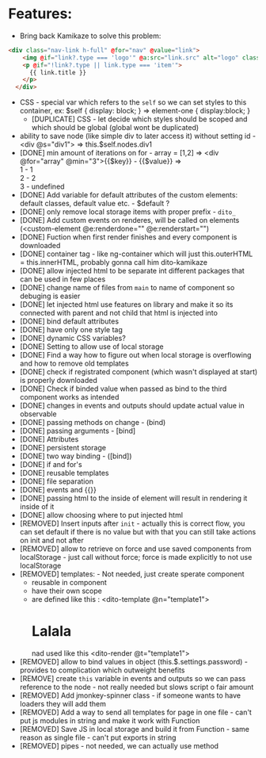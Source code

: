 # Features:
- Bring back Kamikaze to solve this problem:
```html
<div class="nav-link h-full" @for="nav" @value="link">
    <img @if="link?.type === 'logo'" @a:src="link.src" alt="logo" class="nav-logo">
    <p @if="!link?.type || link.type === 'item'">
      {{ link.title }}
    </p>
  </div>
```
- CSS - special var which refers to the `self` so we can set styles to this container, ex: $self { display: block; } => element-one { display:block; }
  - [DUPLICATE] CSS - let decide which styles should be scoped and which should be global (global wont be duplicated)
- ability to save node (like simple div to later access it) without setting id - <div @s="div1"></div> => this.$self.nodes.div1
- [DONE] min amount of iterations on for - array = [1,2] => <div @for="array" @min="3">{{$key}} - {{$value}}</div> => <div>1 - 1</div><div>2 - 2</div><div>3 - undefined</div>
- [DONE] Add variable for default attributes of the custom elements: default classes, default value etc. - $default ?
- [DONE] only remove local storage items with proper prefix - `dito_`
- [DONE] Add custom events on renderes, will be called on elements (<custom-element @e:renderdone="" @e:renderstart="")
- [DONE] Fuction when first render finishes and every component is downloaded
- [DONE] container tag - like ng-container which will just this.outerHTML = this.innerHTML, probably gonna call him dito-kamikaze
- [DONE] allow injected html to be separate int different packages that can be used in few places
- [DONE] change name of files from `main` to name of component so debuging is easier
- [DONE] let injected html use features on library and make it so its connected with parent and not child that html is injected into
- [DONE] bind default attributes
- [DONE] have only one style tag
- [DONE] dynamic CSS variables?
- [DONE] Setting to allow use of local storage
- [DONE] Find a way how to figure out when local storage is overflowing and how to remove old templates
- [DONE] check if registrated component (which wasn't displayed at start) is properly downloaded
- [DONE] Check if binded value when passed as bind to the third component works as intended
- [DONE] changes in events and outputs should update actual value in observable
- [DONE] passing methods on change - (bind)
- [DONE] passing arguments - [bind]
- [DONE] Attributes
- [DONE] persistent storage
- [DONE] two way binding - ([bind])
- [DONE] if and for's
- [DONE] reusable templates
- [DONE] file separation
- [DONE] events and {{}}
- [DONE] passing html to the inside of element will result in rendering it inside of it
- [DONE] allow choosing where to put injected html
- [REMOVED] Insert inputs after `init` - actually this is correct flow, you can set default if there is no value but with that you can still take actions on init and not after
- [REMOVED] allow to retrieve on force and use saved components from localStorage - just call without force; force is made explicitly to not use localStorage
- [REMOVED] templates: - Not needed, just create sperate component
  - reusable in component
  - have their own scope
  - are defined like this : <dito-template @n="template1"> <h1>Lalala</h1> </dito-template> nad used like this <dito-render @t="template1"></dito-render>
- [REMOVED] allow to bind values in object (this.$.settings.password) - provides to complication which outweight benefits
- [REMOVE] create `this` variable in events and outputs so we can pass reference to the node - not really needed but slows script o fair amount
- [REMOVED] Add jmonkey-spinner class - if someone wants to have loaders they will add them
- [REMOVED] Add a way to send all templates for page in one file - can't put js modules in string and make it work with Function
- [REMOVED] Save JS in local storage and build it from Function - same reason as single file - can't put exports in string
- [REMOVED] pipes - not needed, we can actually use method
